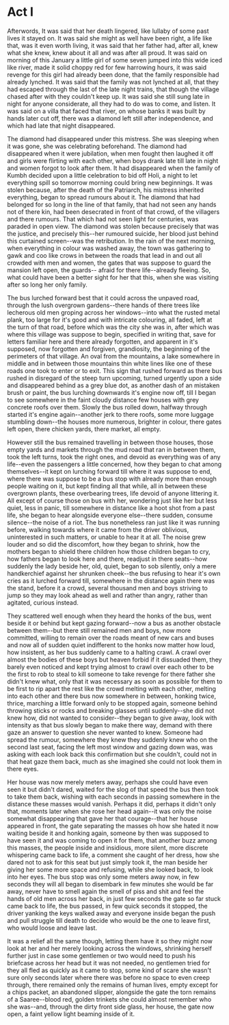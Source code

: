 # Act I



Afterwords, It was said that her death lingered, like lullaby of some past lives it stayed on. It was said she might as well have been right, a life like that, was it even worth living, it was said that her father had, after all, knew what she knew, knew about it all and was after all proud. It was said on morning of this January a little girl of some seven jumped into this wide iced like river, made it solid choppy red for few harrowing hours, it was said revenge for this girl had already been done, that the family responsible had already lynched. It was said that the family was not lynched at all, that they had escaped through the last of the late night trains, that though the village chased after with they couldn't keep up. It was said she still sung late in night for anyone considerate, all they had to do was to come, and listen. It was said on a villa that faced that river, on whose banks it was built by hands later cut off, there was a diamond left still after independence, and which had late that night disappeared. 

The diamond had disappeared under this mistress. She was sleeping when it was gone, she was celebrating beforehand. The diamond had disappeared when it were jubilation, when men fought then laughed it off and girls were flirting with each other, when boys drank late till late in night and women forgot to look after them. It had disappeared when the family of Kumbh decided upon a little celebration to bid off Holi, a night to let everything spill so tomorrow morning could bring new beginnings. It was stolen because, after the death of the Patriarch, his mistress inherited everything, began to spread rumours about it. The diamond that had belonged for so long in the line of that family, that had not seen any hands not of there kin, had been desecrated in front of that crowd, of the villagers and there rumours. That which had not seen light for centuries, was paraded in open view. The diamond was stolen because precisely that was the justice, and precisely this--her rumoured suicide, her blood just behind this curtained screen--was the retribution. In the rain of the next morning, when everything in colour was washed away, the town was gathering to gawk and coo like crows in between the roads that lead in and out all crowded with men and women, the gates that was suppose to guard the mansion left open, the guards-- afraid for there life--already fleeing. So, what could have been a better sight for her that this, when she was visiting after so long her only family. 

The bus lurched forward best that it could across the unpaved road, through the lush overgrown gardens--there hands of there trees like lecherous old men groping across her windows--into what the rusted metal plank, too large for it's good and with intricate colouring, all faded, left at the turn of that road, before which was the city she was in, after which was where this village was suppose to begin, specified in writing that, save for letters familiar here and there already forgotten, and apparent in it's supposed, now forgotten and forgiven, grandiosity, the beginning of the perimeters of that village. An oval from the mountains, a lake somewhere in middle and in between those mountains thin white lines like one of these roads one took to enter or to exit. This sign that rushed forward as there bus rushed in disregard of the steep turn upcoming, turned urgently upon a side and disappeared behind as a grey blue dot, as another dash of an mistaken brush or paint, the bus lurching downwards it's engine now off, till I began to see somewhere in the faint cloudy distance few houses with grey concrete roofs over them. Slowly the bus rolled down, halfway through started it's engine again--another jerk to there roofs, some more luggage stumbling down--the houses more numerous, brighter in colour, there gates left open, there chicken yards, there market, all empty. 

However still the bus remained travelling in between those houses, those empty yards and markets through the mud road that ran in between them, took the left turns, took the right ones, and devoid as everything was of any life--even the passengers a little concerned, how they began to chat among themselves--it kept on lurching forward till where it was suppose to end, where there was suppose to be a bus stop with already more than enough people waiting on it, but kept finding all that while, all in between these overgrown plants, these overbearing trees, life devoid of anyone littering it. All except of course those on bus with her, wondering just like her but less quiet, less in panic, till somewhere in distance like a hoot shot from a past life, she began to hear alongside everyone else--there sudden, consume silence--the noise of a riot. The bus nonetheless ran just like it was running before, walking towards where it came from the driver oblivious, uninterested in such matters, or unable to hear it at all. The noise grew louder and so did the discomfort, how they began to shrink, how the mothers began to shield there children how those children began to cry, how fathers began to look here and there, readjust in there seats--how suddenly the lady beside her, old, quiet, began to sob silently, only a mere handkerchief against her shrunken cheek--the bus refusing to hear it's own cries as it lurched forward till, somewhere in the distance again there was the stand, before it a crowd, several thousand men and boys striving to jump so they may look ahead as well and rather than angry, rather than agitated, curious instead. 

They scattered well enough when they heard the honks of the bus, went beside it or behind but kept gazing forward--now a bus as another obstacle between them--but there still remained men and boys, now more committed, willing to remain over the roads meant of new cars and buses and now all of sudden quiet indifferent to the honks now matter how loud, how insistent, as her bus suddenly came to a halting crawl. A crawl over almost the bodies of these boys but heaven forbid if it dissuaded them, they barely even noticed and kept trying almost to crawl over each other to be the first to rob to steal to kill someone to take revenge for there father she didn't knew what, only that it was necessary as soon as possible for them to be first to rip apart the rest like the crowd melting with each other, melting into each other and there bus now somewhere in between, honking twice, thrice, marching a little forward only to be stopped again, someone behind throwing  sticks or rocks and breaking glasses until suddenly--she did not knew how, did not wanted to consider--they began to give away, look with intensity as that bus slowly began to make there way, demand with there gaze an answer to question she never wanted to knew. Someone had spread the rumour, somewhere they knew they suddenly knew who on the second last seat, facing the left most window and gazing down was, was asking with each look back this confirmation but she couldn't, could not in that heat gaze them back, much as she imagined she could not look them in there eyes. 

Her house was now merely meters away, perhaps she could have even seen it but didn't dared, waited for the slog of that speed the bus then took to take them back, wishing with each seconds in passing somewhere in the distance these masses would vanish. Perhaps it did, perhaps it didn't only that, moments later when she rose her head again--it was only the noise somewhat disappearing that gave her that courage--that her house appeared in front, the gate separating the masses oh how she hated it now waiting beside it and honking again, someone by then was supposed to have seen it and was coming to open it for them, that another buzz among this masses, the people inside and insidious, more silent, more discrete whispering came back to life, a comment she caught of her dress, how she dared not to ask for this seat but just simply took it, the man beside her giving her some more space and refusing, while she looked back, to look into her eyes. The bus stop was only some meters away now, in few seconds they will all began to disembark in few minutes she would be far away, never have to smell again the smell of piss and shit and feel the hands of old men across her back, in just few seconds the gate so far stuck came back to life, the bus passed, in few quick seconds it stopped, the driver yanking the keys walked away and everyone inside began the push and pull struggle till death to decide who would be the one to leave first, who would loose and leave last. 

It was a relief all the same though, letting them have it so they might now look at her and her merely looking across the windows, shrinking herself further just in case some gentlemen or two would need to push his briefcase across her head but it was not needed, no gentlemen tried for they all fled as quickly as it came to stop, some kind of scare she wasn't sure only seconds later where there was before no space to even creep through, there remained only the remains of human lives, empty except for a chips packet, an abandoned slipper, alongside the gate the torn remains of a Saaree--blood red, golden trinkets she could almost remember who she was--and, through the dirty front side glass, her house, the gate now open, a faint yellow light beaming inside of it. 
